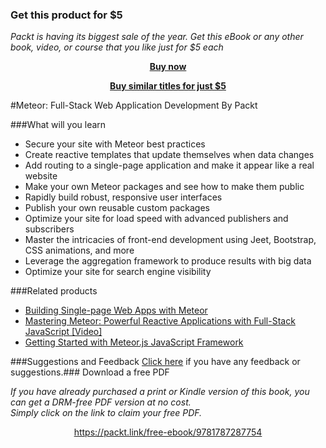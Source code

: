 
### Get this product for $5

<i>Packt is having its biggest sale of the year. Get this eBook or any other book, video, or course that you like just for $5 each</i>


<b><p align='center'>[Buy now](https://packt.link/9781787287754)</p></b>


<b><p align='center'>[Buy similar titles for just $5](https://subscription.packtpub.com/search)</p></b>


#Meteor: Full-Stack Web Application Development
By Packt


###What will you learn

* Secure your site with Meteor best practices
* Create reactive templates that update themselves when data changes
* Add routing to a single-page application and make it appear like a real website
* Make your own Meteor packages and see how to make them public
* Rapidly build robust, responsive user interfaces
* Publish your own reusable custom packages
* Optimize your site for load speed with advanced publishers and subscribers
* Master the intricacies of front-end development using Jeet, Bootstrap, CSS animations, and more
* Leverage the aggregation framework to produce results with big data
* Optimize your site for search engine visibility


###Related products

* [Building Single-page Web Apps with Meteor](https://www.packtpub.com/web-development/building-single-page-web-apps-meteor?utm_source=github&utm_medium=repository&utm_campaign=9781783988129)
* [Mastering Meteor: Powerful Reactive Applications with Full-Stack JavaScript [Video]](https://www.packtpub.com/web-development/mastering-meteor-powerful-reactive-applications-full-stack-javascript-video?utm_source=github&utm_medium=repository&utm_campaign=9781783552580)
* [Getting Started with Meteor.js JavaScript Framework](https://www.packtpub.com/web-development/getting-started-meteorjs-javascript-framework?utm_source=github&utm_medium=repository&utm_campaign=9781782160823)


###Suggestions and Feedback
 [Click here](https://docs.google.com/forms/d/e/1FAIpQLSe5qwunkGf6PUvzPirPDtuy1Du5Rlzew23UBp2S-P3wB-GcwQ/viewform) if you have any feedback or suggestions.### Download a free PDF

 <i>If you have already purchased a print or Kindle version of this book, you can get a DRM-free PDF version at no cost.<br>Simply click on the link to claim your free PDF.</i>
<p align="center"> <a href="https://packt.link/free-ebook/9781787287754">https://packt.link/free-ebook/9781787287754 </a> </p>